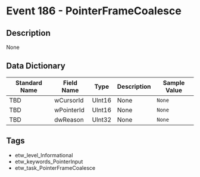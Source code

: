 # Event 186 - PointerFrameCoalesce

## Description
None

## Data Dictionary
|Standard Name|Field Name|Type|Description|Sample Value|
|---|---|---|---|---|
|TBD|wCursorId|UInt16|None|`None`|
|TBD|wPointerId|UInt16|None|`None`|
|TBD|dwReason|UInt32|None|`None`|

## Tags
* etw_level_Informational
* etw_keywords_PointerInput
* etw_task_PointerFrameCoalesce